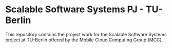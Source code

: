 # Scalable Software Systems PJ - TU-Berlin
This repository contains the project work for the Scalable Software Systems project at TU-Berlin offered by the Mobile Cloud Computing Group (MCC).

